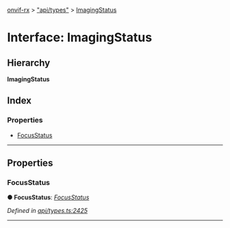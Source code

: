 [onvif-rx](../README.md) > ["api/types"](../modules/_api_types_.md) > [ImagingStatus](../interfaces/_api_types_.imagingstatus.md)

# Interface: ImagingStatus

## Hierarchy

**ImagingStatus**

## Index

### Properties

* [FocusStatus](_api_types_.imagingstatus.md#focusstatus)

---

## Properties

<a id="focusstatus"></a>

###  FocusStatus

**● FocusStatus**: *[FocusStatus](_api_types_.focusstatus.md)*

*Defined in [api/types.ts:2425](https://github.com/patrickmichalina/onvif-rx/blob/d62cee9/src/api/types.ts#L2425)*

___

